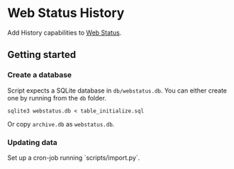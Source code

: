 # Web Status History

Add History capabilities to [Web Status](https://github.com/mozilla-l10n/webstatus).

## Getting started

### Create a database
Script expects a SQLite database in `db/webstatus.db`. You can either create one by running from the `db` folder.

```
sqlite3 webstatus.db < table_initialize.sql
```

Or copy `archive.db` as `webstatus.db`.

### Updating data
Set up a cron-job running ´scripts/import.py´.

